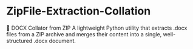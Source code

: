 # ZipFile-Extraction-Collation
📂 DOCX Collator from ZIP A lightweight Python utility that extracts .docx files from a ZIP archive and merges their content into a single, well-structured .docx document.

